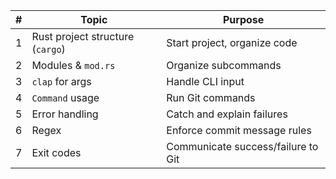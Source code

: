 |  # | Topic                            | Purpose                            |
| -: | -------------------------------- | ---------------------------------- |
|  1 | Rust project structure (`cargo`) | Start project, organize code       |
|  2 | Modules & `mod.rs`               | Organize subcommands               |
|  3 | `clap` for args                  | Handle CLI input                   |
|  4 | `Command` usage                  | Run Git commands                   |
|  5 | Error handling                   | Catch and explain failures         |
|  6 | Regex                            | Enforce commit message rules       |
|  7 | Exit codes                       | Communicate success/failure to Git |

